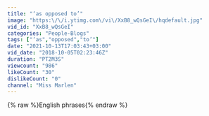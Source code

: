 ```yaml
---
title: "‘as opposed to’"
image: "https:\/\/i.ytimg.com\/vi\/XxB8_wQsGeI\/hqdefault.jpg"
vid_id: "XxB8_wQsGeI"
categories: "People-Blogs"
tags: ["‘as","opposed","to’"]
date: "2021-10-13T17:03:43+03:00"
vid_date: "2018-10-05T02:23:46Z"
duration: "PT2M3S"
viewcount: "986"
likeCount: "30"
dislikeCount: "0"
channel: "Miss Marlen"
---
```

{% raw %}English phrases{% endraw %}
